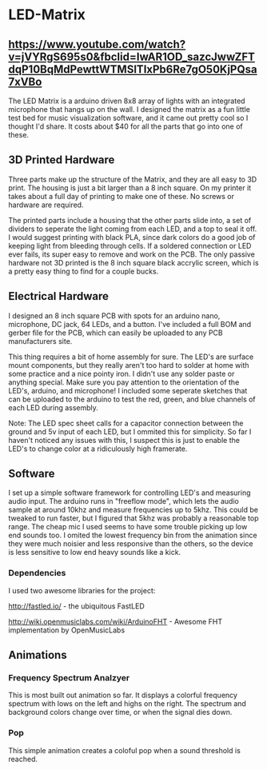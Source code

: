 # LED-Matrix

## https://www.youtube.com/watch?v=jVYRgS695s0&fbclid=IwAR1OD_sazcJwwZFTdqP10BqMdPewttWTMSlTIxPb6Re7gO50KjPQsa7xVBo

The LED Matrix is a arduino driven 8x8 array of lights with an integrated microphone that hangs up on the wall. I designed the matrix as a fun little test bed for music visualization software, and it came out pretty cool so I thought I'd share. It costs about $40 for all the parts that go into one of these. 

## 3D Printed Hardware

Three parts make up the structure of the Matrix, and they are all easy to 3D print. The housing is just a bit larger than a 8 inch square. On my printer it takes about a full day of printing to make one of these. No screws or hardware are required. 

The printed parts include a housing that the other parts slide into, a set of dividers to seperate the light coming from each LED, and a top to seal it off. I would suggest printing with black PLA, since dark colors do a good job of keeping light from bleeding through cells. If a soldered connection or LED ever fails, its super easy to remove and work on the PCB. The only passive hardware not 3D printed is the 8 inch square black accrylic screen, which is a pretty easy thing to find for a couple bucks. 

## Electrical Hardware

I designed an 8 inch square PCB with spots for an arduino nano, microphone, DC jack, 64 LEDs, and a button. I've included a full BOM and gerber file for the PCB, which can easily be uploaded to any PCB manufacturers site. 

This thing requires a bit of home assembly for sure. The LED's are surface mount components, but they really aren't too hard to solder at home with some practice and a nice pointy iron. I didn't use any solder paste or anything special. Make sure you pay attention to the orientation of the LED's, arduino, and microphone! I included some seperate sketches that can be uploaded to the arduino to test the red, green, and blue channels of each LED during assembly. 

Note: The LED spec sheet calls for a capacitor connection between the ground and 5v input of each LED, but I ommited this for simplicity. So far I haven't noticed any issues with this, I suspect this is just to enable the LED's to change color at a ridiculously high framerate. 

## Software

I set up a simple software framework for controlling LED's and measuring audio input. The arduino runs in "freeflow mode", which lets the audio sample at around 10khz and measure frequencies up to 5khz. This could be tweaked to run faster, but I figured that 5khz was probably a reasonable top range. The cheap mic I used seems to have some trouble picking up low end sounds too. I omited the lowest frequency bin from the animation since they were much noisier and less responsive than the others, so the device is less sensitive to low end heavy sounds like a kick. 

### Dependencies

I used two awesome libraries for the project:

http://fastled.io/ - the ubiquitous FastLED

http://wiki.openmusiclabs.com/wiki/ArduinoFHT - Awesome FHT implementation by OpenMusicLabs

## Animations

### Frequency Spectrum Analzyer

This is most built out animation so far. It displays a colorful frequency spectrum with lows on the left and highs on the right. The spectrum and background colors change over time, or when the signal dies down.  

### Pop
This simple animation creates a coloful pop when a sound threshold is reached. 
